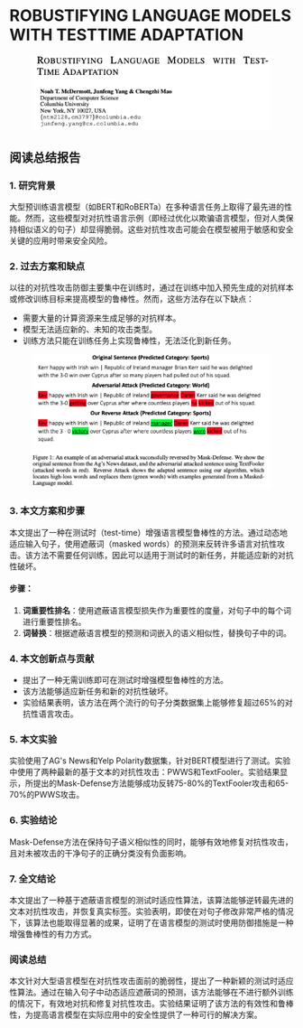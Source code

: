 # ROBUSTIFYING LANGUAGE MODELS WITH TESTTIME ADAPTATION

<figure><img src="../.gitbook/assets/image (5) (1) (1) (1) (1) (1) (1) (1) (1) (1) (1) (1) (1) (1) (1) (1) (1) (1) (1) (1) (1) (1) (1) (1) (1) (1) (1) (1) (1) (1) (1) (1) (1) (1) (1) (1) (1) (1) (1) (1).png" alt=""><figcaption></figcaption></figure>

## 阅读总结报告

### 1. 研究背景

大型预训练语言模型（如BERT和RoBERTa）在多种语言任务上取得了最先进的性能。然而，这些模型对对抗性语言示例（即经过优化以欺骗语言模型，但对人类保持相似语义的句子）却显得脆弱。这些对抗性攻击可能会在模型被用于敏感和安全关键的应用时带来安全风险。

### 2. 过去方案和缺点

以往的对抗性攻击防御主要集中在训练时，通过在训练中加入预先生成的对抗样本或修改训练目标来提高模型的鲁棒性。然而，这些方法存在以下缺点：

* 需要大量的计算资源来生成足够的对抗样本。
* 模型无法适应新的、未知的攻击类型。
* 训练方法只能在训练任务上实现鲁棒性，无法泛化到新任务。

<figure><img src="../.gitbook/assets/image (6) (1) (1) (1) (1) (1) (1) (1) (1) (1) (1) (1) (1) (1) (1) (1) (1) (1) (1) (1) (1) (1) (1) (1) (1) (1) (1) (1) (1) (1) (1) (1) (1) (1) (1) (1) (1).png" alt=""><figcaption></figcaption></figure>

### 3. 本文方案和步骤

本文提出了一种在测试时（test-time）增强语言模型鲁棒性的方法。通过动态地适应输入句子，使用遮蔽词（masked words）的预测来反转许多语言对抗性攻击。该方法不需要任何训练，因此可以适用于测试时的新任务，并能适应新的对抗性破坏。

#### 步骤：

1. **词重要性排名**：使用遮蔽语言模型损失作为重要性的度量，对句子中的每个词进行重要性排名。
2. **词替换**：根据遮蔽语言模型的预测和词嵌入的语义相似性，替换句子中的词。

### 4. 本文创新点与贡献

* 提出了一种无需训练即可在测试时增强模型鲁棒性的方法。
* 该方法能够适应新任务和新的对抗性破坏。
* 实验结果表明，该方法在两个流行的句子分类数据集上能够修复超过65%的对抗性语言攻击。

### 5. 本文实验

实验使用了AG's News和Yelp Polarity数据集，针对BERT模型进行了测试。实验中使用了两种最新的基于文本的对抗性攻击：PWWS和TextFooler。实验结果显示，所提出的Mask-Defense方法能够成功反转75-80%的TextFooler攻击和65-70%的PWWS攻击。

### 6. 实验结论

Mask-Defense方法在保持句子语义相似性的同时，能够有效地修复对抗性攻击，且对未被攻击的干净句子的正确分类没有负面影响。

### 7. 全文结论

本文提出了一种基于遮蔽语言模型的测试时适应性算法，该算法能够逆转最先进的文本对抗性攻击，并恢复真实标签。实验表明，即使在对句子修改非常严格的情况下，该算法也能取得显著的成果，证明了在语言模型的测试时使用防御措施是一种增强鲁棒性的有力方式。

### 阅读总结

本文针对大型语言模型在对抗性攻击面前的脆弱性，提出了一种新颖的测试时适应性算法。通过在输入句子中动态适应遮蔽词的预测，该方法能够在不进行额外训练的情况下，有效地对抗和修复对抗性攻击。实验结果证明了该方法的有效性和鲁棒性，为提高语言模型在实际应用中的安全性提供了一种可行的解决方案。
